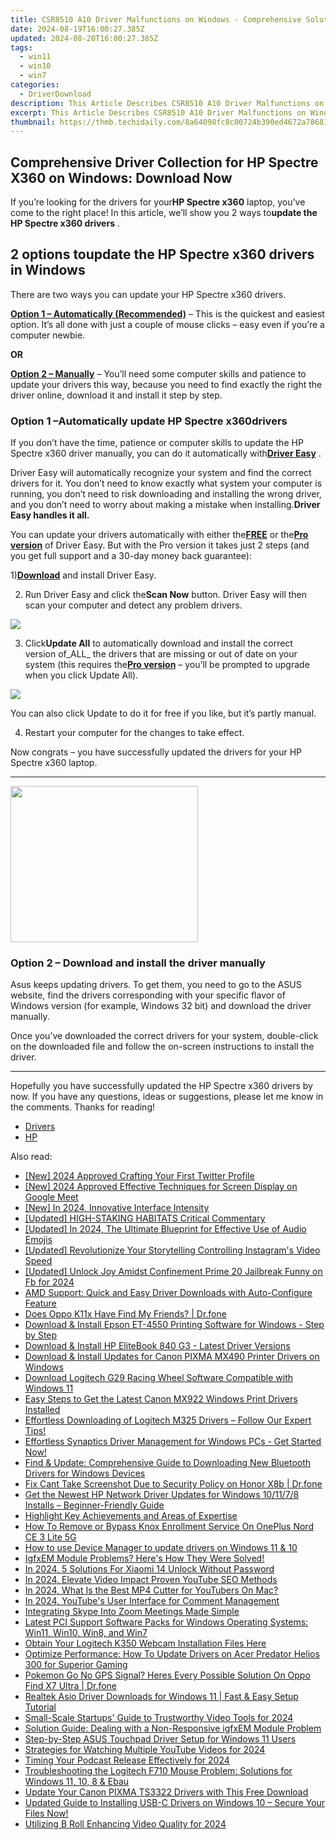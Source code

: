 ```yaml
---
title: CSR8510 A10 Driver Malfunctions on Windows - Comprehensive Solutions and Support Advice
date: 2024-08-19T16:00:27.385Z
updated: 2024-08-20T16:00:27.385Z
tags:
  - win11
  - win10
  - win7
categories:
  - DriverDownload
description: This Article Describes CSR8510 A10 Driver Malfunctions on Windows - Comprehensive Solutions and Support Advice
excerpt: This Article Describes CSR8510 A10 Driver Malfunctions on Windows - Comprehensive Solutions and Support Advice
thumbnail: https://thmb.techidaily.com/8a64098fc8c00724b390ed4672a78681ea9b2ccc0c75a67c21e60baebffadabf.jpg
---
```


## Comprehensive Driver Collection for HP Spectre X360 on Windows: Download Now

If you’re looking for the drivers for your**HP Spectre x360** laptop, you’ve come to the right place! In this article, we’ll show you 2 ways to**update the HP Spectre x360 drivers** .

## 2 options to**update the HP Spectre x360 drivers** in Windows

There are two ways you can update your HP Spectre x360 drivers.

[**Option 1 – Automatically (Recommended)**](https://www.drivereasy.com/knowledge/download-hp-spectre-x360-drivers-for-windows/#O1) – This is the quickest and easiest option. It’s all done with just a couple of mouse clicks – easy even if you’re a computer newbie.

**OR**

[**Option 2 – Manually**](https://tools.techidaily.com/drivereasy/download/) – You’ll need some computer skills and patience to update your drivers this way, because you need to find exactly the right the driver online, download it and install it step by step.

### Option 1 –**Automatically update** HP Spectre x360**drivers**

 If you don’t have the time, patience or computer skills to update the HP Spectre x360 driver manually, you can do it automatically with[**Driver Easy**](https://tools.techidaily.com/drivereasy/download/) .

 Driver Easy will automatically recognize your system and find the correct drivers for it. You don’t need to know exactly what system your computer is running, you don’t need to risk downloading and installing the wrong driver, and you don’t need to worry about making a mistake when installing.**Driver Easy handles it all.**

 You can update your drivers automatically with either the[**FREE**](https://tools.techidaily.com/drivereasy/download/) or the[**Pro version**](https://tools.techidaily.com/drivereasy/download/) of Driver Easy. But with the Pro version it takes just 2 steps (and you get full support and a 30-day money back guarantee):

 1)[**Download**](https://tools.techidaily.com/drivereasy/download/) and install Driver Easy.

 2) Run Driver Easy and click the**Scan Now** button. Driver Easy will then scan your computer and detect any problem drivers.

![](https://images.drivereasy.com/wp-content/uploads/2019/08/image-164.png)

 3) Click**Update All** to automatically download and install the correct version of_ALL_ the drivers that are missing or out of date on your system (this requires the[**Pro version**](https://tools.techidaily.com/drivereasy/download/) – you’ll be prompted to upgrade when you click Update All).

![](https://images.drivereasy.com/wp-content/uploads/2019/08/image-165.png)

 You can also click Update to do it for free if you like, but it’s partly manual.

4) Restart your computer for the changes to take effect.

 Now congrats – you have successfully updated the drivers for your HP Spectre x360 laptop.

---

<!-- affiliate ads begin -->
<a href="https://caperobbin.sjv.io/c/5597632/2006118/18460" target="_top" id="2006118"><img src="//a.impactradius-go.com/display-ad/18460-2006118" border="0" alt="" width="300" height="250"/></a><img height="0" width="0" src="https://imp.pxf.io/i/5597632/2006118/18460" style="position:absolute;visibility:hidden;" border="0" />
<!-- affiliate ads end -->
### Option 2 – Download and install the driver manually

 Asus keeps updating drivers. To get them, you need to go to the ASUS website, find the drivers corresponding with your specific flavor of Windows version (for example, Windows 32 bit) and download the driver manually.

 Once you’ve downloaded the correct drivers for your system, double-click on the downloaded file and follow the on-screen instructions to install the driver.

---

 Hopefully you have successfully updated the HP Spectre x360 drivers by now. If you have any questions, ideas or suggestions, please let me know in the comments. Thanks for reading!

* [Drivers](https://tools.techidaily.com/drivereasy/download/)
* [HP](https://tools.techidaily.com/drivereasy/download/)

<ins class="adsbygoogle"
     style="display:block"
     data-ad-format="autorelaxed"
     data-ad-client="ca-pub-7571918770474297"
     data-ad-slot="1223367746"></ins>



<ins class="adsbygoogle"
     style="display:block"
     data-ad-client="ca-pub-7571918770474297"
     data-ad-slot="8358498916"
     data-ad-format="auto"
     data-full-width-responsive="true"></ins>

<span class="atpl-alsoreadstyle">Also read:</span>
<div><ul>
<li><a href="https://twitter-videos.techidaily.com/new-2024-approved-crafting-your-first-twitter-profile/"><u>[New] 2024 Approved  Crafting Your First Twitter Profile</u></a></li>
<li><a href="https://desktop-recording.techidaily.com/new-2024-approved-effective-techniques-for-screen-display-on-google-meet/"><u>[New] 2024 Approved  Effective Techniques for Screen Display on Google Meet</u></a></li>
<li><a href="https://fox-hovers.techidaily.com/new-in-2024-innovative-interface-intensity/"><u>[New] In 2024, Innovative Interface Intensity</u></a></li>
<li><a href="https://some-techniques.techidaily.com/updated-high-staking-habitats-critical-commentary/"><u>[Updated] HIGH-STAKING HABITATS  Critical Commentary</u></a></li>
<li><a href="https://instagram-video-recordings.techidaily.com/updated-in-2024-the-ultimate-blueprint-for-effective-use-of-audio-emojis/"><u>[Updated] In 2024, The Ultimate Blueprint for Effective Use of Audio Emojis</u></a></li>
<li><a href="https://extra-approaches.techidaily.com/updated-revolutionize-your-storytelling-controlling-instagrams-video-speed/"><u>[Updated] Revolutionize Your Storytelling  Controlling Instagram's Video Speed</u></a></li>
<li><a href="https://facebook-video-content.techidaily.com/updated-unlock-joy-amidst-confinement-prime-20-jailbreak-funny-on-fb-for-2024/"><u>[Updated] Unlock Joy Amidst Confinement  Prime 20 Jailbreak Funny on Fb for 2024</u></a></li>
<li><a href="https://driver-download.techidaily.com/amd-support-quick-and-easy-driver-downloads-with-auto-configure-feature/"><u>AMD Support: Quick and Easy Driver Downloads with Auto-Configure Feature</u></a></li>
<li><a href="https://location-social.techidaily.com/does-oppo-k11x-have-find-my-friends-drfone-by-drfone-virtual-android/"><u>Does Oppo K11x Have Find My Friends? | Dr.fone</u></a></li>
<li><a href="https://driver-download.techidaily.com/download-and-install-epson-et-4550-printing-software-for-windows-step-by-step/"><u>Download & Install Epson ET-4550 Printing Software for Windows - Step by Step</u></a></li>
<li><a href="https://driver-download.techidaily.com/download-and-install-hp-elitebook-840-g3-latest-driver-versions/"><u>Download & Install HP EliteBook 840 G3 - Latest Driver Versions</u></a></li>
<li><a href="https://driver-download.techidaily.com/download-and-install-updates-for-canon-pixma-mx490-printer-drivers-on-windows/"><u>Download & Install Updates for Canon PIXMA MX490 Printer Drivers on Windows</u></a></li>
<li><a href="https://driver-download.techidaily.com/download-logitech-g29-racing-wheel-software-compatible-with-windows-11/"><u>Download Logitech G29 Racing Wheel Software Compatible with Windows 11</u></a></li>
<li><a href="https://driver-download.techidaily.com/easy-steps-to-get-the-latest-canon-mx922-windows-print-drivers-installed/"><u>Easy Steps to Get the Latest Canon MX922 Windows Print Drivers Installed</u></a></li>
<li><a href="https://driver-download.techidaily.com/1722967867183-effortless-downloading-of-logitech-m325-drivers-follow-our-expert-tips/"><u>Effortless Downloading of Logitech M325 Drivers – Follow Our Expert Tips!</u></a></li>
<li><a href="https://driver-download.techidaily.com/1722972329522-effortless-synaptics-driver-management-for-windows-pcs-get-started-now/"><u>Effortless Synaptics Driver Management for Windows PCs - Get Started Now!</u></a></li>
<li><a href="https://driver-download.techidaily.com/find-and-update-comprehensive-guide-to-downloading-new-bluetooth-drivers-for-windows-devices/"><u>Find & Update: Comprehensive Guide to Downloading New Bluetooth Drivers for Windows Devices</u></a></li>
<li><a href="https://howto.techidaily.com/fix-cant-take-screenshot-due-to-security-policy-on-honor-x8b-drfone-by-drfone-fix-android-problems-fix-android-problems/"><u>Fix Cant Take Screenshot Due to Security Policy on Honor X8b | Dr.fone</u></a></li>
<li><a href="https://driver-download.techidaily.com/get-the-newest-hp-network-driver-updates-for-windows-101178-installs-beginner-friendly-guide/"><u>Get the Newest HP Network Driver Updates for Windows 10/11/7/8 Installs – Beginner-Friendly Guide</u></a></li>
<li><a href="https://driver-download.techidaily.com/highlight-key-achievements-and-areas-of-expertise/"><u>Highlight Key Achievements and Areas of Expertise</u></a></li>
<li><a href="https://easy-unlock-android.techidaily.com/how-to-remove-or-bypass-knox-enrollment-service-on-oneplus-nord-ce-3-lite-5g-by-drfone-android/"><u>How To Remove or Bypass Knox Enrollment Service On OnePlus Nord CE 3 Lite 5G</u></a></li>
<li><a href="https://review-topics.techidaily.com/how-to-use-device-manager-to-update-drivers-on-windows-11-and-10-by-drivereasy-guide/"><u>How to use Device Manager to update drivers on Windows 11 & 10</u></a></li>
<li><a href="https://driver-download.techidaily.com/igfxem-module-problems-heres-how-they-were-solved/"><u>IgfxEM Module Problems? Here's How They Were Solved!</u></a></li>
<li><a href="https://unlock-android.techidaily.com/in-2024-5-solutions-for-xiaomi-14-unlock-without-password-by-drfone-android/"><u>In 2024, 5 Solutions For Xiaomi 14 Unlock Without Password</u></a></li>
<li><a href="https://youtube-sure.techidaily.com/24-elevate-video-impact-proven-youtube-seo-methods/"><u>In 2024, Elevate Video Impact  Proven YouTube SEO Methods</u></a></li>
<li><a href="https://youtube-sure.techidaily.com/24-what-is-the-best-mp4-cutter-for-youtubers-on-mac/"><u>In 2024, What Is the Best MP4 Cutter for YouTubers On Mac?</u></a></li>
<li><a href="https://facebook-record-videos.techidaily.com/in-2024-youtubes-user-interface-for-comment-management/"><u>In 2024, YouTube's User Interface for Comment Management</u></a></li>
<li><a href="https://extra-lessons.techidaily.com/integrating-skype-into-zoom-meetings-made-simple/"><u>Integrating Skype Into Zoom Meetings Made Simple</u></a></li>
<li><a href="https://driver-download.techidaily.com/latest-pci-support-software-packs-for-windows-operating-systems-win11-win10-win8-and-win7/"><u>Latest PCI Support Software Packs for Windows Operating Systems: Win11, Win10, Win8, and Win7</u></a></li>
<li><a href="https://driver-download.techidaily.com/obtain-your-logitech-k350-webcam-installation-files-here/"><u>Obtain Your Logitech K350 Webcam Installation Files Here</u></a></li>
<li><a href="https://driver-download.techidaily.com/optimize-performance-how-to-update-drivers-on-acer-predator-helios-300-for-superior-gaming/"><u>Optimize Performance: How To Update Drivers on Acer Predator Helios 300 for Superior Gaming</u></a></li>
<li><a href="https://android-pokemon-go.techidaily.com/pokemon-go-no-gps-signal-heres-every-possible-solution-on-oppo-find-x7-ultra-drfone-by-drfone-virtual-android/"><u>Pokemon Go No GPS Signal? Heres Every Possible Solution On Oppo Find X7 Ultra | Dr.fone</u></a></li>
<li><a href="https://driver-download.techidaily.com/realtek-asio-driver-downloads-for-windows-11-fast-and-easy-setup-tutorial/"><u>Realtek Asio Driver Downloads for Windows 11 | Fast & Easy Setup Tutorial</u></a></li>
<li><a href="https://screen-mirroring-recording.techidaily.com/small-scale-startups-guide-to-trustworthy-video-tools-for-2024/"><u>Small-Scale Startups' Guide to Trustworthy Video Tools for 2024</u></a></li>
<li><a href="https://driver-download.techidaily.com/solution-guide-dealing-with-a-non-responsive-igfxem-module-problem/"><u>Solution Guide: Dealing with a Non-Responsive igfxEM Module Problem</u></a></li>
<li><a href="https://driver-download.techidaily.com/step-by-step-asus-touchpad-driver-setup-for-windows-11-users/"><u>Step-by-Step ASUS Touchpad Driver Setup for Windows 11 Users</u></a></li>
<li><a href="https://youtube-webster.techidaily.com/egies-for-watching-multiple-youtube-videos-for-2024/"><u>Strategies for Watching Multiple YouTube Videos for 2024</u></a></li>
<li><a href="https://some-skills.techidaily.com/timing-your-podcast-release-effectively-for-2024/"><u>Timing Your Podcast Release Effectively for 2024</u></a></li>
<li><a href="https://driver-download.techidaily.com/troubleshooting-the-logitech-f710-mouse-problem-solutions-for-windows-11-10-8-and-ebau/"><u>Troubleshooting the Logitech F710 Mouse Problem: Solutions for Windows 11, 10, 8 & Ebau</u></a></li>
<li><a href="https://driver-download.techidaily.com/update-your-canon-pixma-ts3322-drivers-with-this-free-download/"><u>Update Your Canon PIXMA TS3322 Drivers with This Free Download</u></a></li>
<li><a href="https://driver-download.techidaily.com/updated-guide-to-installing-usb-c-drivers-on-windows-10-secure-your-files-now/"><u>Updated Guide to Installing USB-C Drivers on Windows 10 – Secure Your Files Now!</u></a></li>
<li><a href="https://some-guidance.techidaily.com/utilizing-b-roll-enhancing-video-quality-for-2024/"><u>Utilizing B Roll  Enhancing Video Quality for 2024</u></a></li>
</ul></div>
